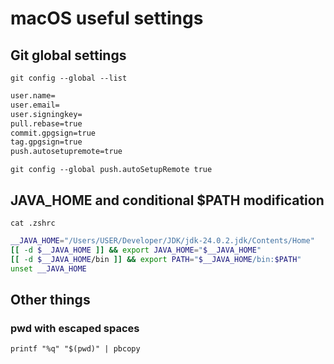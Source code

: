 # macOS useful settings

## Git global settings
`git config --global --list`

```bash
user.name=
user.email=
user.signingkey=
pull.rebase=true
commit.gpgsign=true
tag.gpgsign=true
push.autosetupremote=true
```

`git config --global push.autoSetupRemote true`

## JAVA_HOME and conditional $PATH modification
`cat .zshrc`

```Bash
__JAVA_HOME="/Users/USER/Developer/JDK/jdk-24.0.2.jdk/Contents/Home"
[[ -d $__JAVA_HOME ]] && export JAVA_HOME="$__JAVA_HOME"
[[ -d $__JAVA_HOME/bin ]] && export PATH="$__JAVA_HOME/bin:$PATH"
unset __JAVA_HOME
```

## Other things

### pwd with escaped spaces
`printf "%q" "$(pwd)" | pbcopy`
